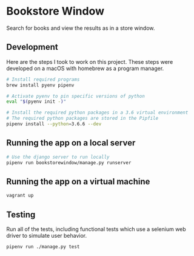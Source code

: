 # Bookstore Window

Search for books and view the results as in a store window.

## Development

Here are the steps I took to work on this project. These
steps were developed on a macOS with homebrew as a program
manager.

```bash
# Install required programs
brew install pyenv pipenv

# Activate pyenv to pin specific versions of python
eval "$(pyenv init -)"

# Install the required python packages in a 3.6 virtual environment
# The required python packages are stored in the Pipfile
pipenv install --python=3.6.6 --dev
```

## Running the app on a local server

```bash
# Use the django server to run locally
pipenv run bookstorewindow/manage.py runserver
```

## Running the app on a virtual machine

```bash
vagrant up
```

## Testing

Run all of the tests, including functional tests which use a selenium
web driver to simulate user behavior.

```
pipenv run ./manage.py test
```
